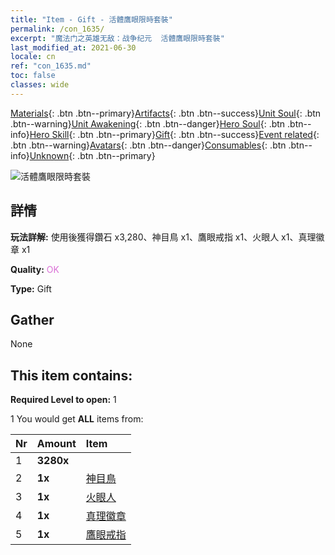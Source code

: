 ```yaml
---
title: "Item - Gift - 活體鷹眼限時套裝"
permalink: /con_1635/
excerpt: "魔法门之英雄无敌：战争纪元  活體鷹眼限時套裝"
last_modified_at: 2021-06-30
locale: cn
ref: "con_1635.md"
toc: false
classes: wide
---
```

 [Materials](/ItemsCN/){: .btn .btn--primary}[Artifacts](/ItemsCN/Artifacts/){: .btn .btn--success}[Unit Soul](/ItemsCN/UnitSoul/){: .btn .btn--warning}[Unit Awakening](/ItemsCN/UnitAwakening/){: .btn .btn--danger}[Hero Soul](/ItemsCN/HeroSoul/){: .btn .btn--info}[Hero Skill](/ItemsCN/HeroSkill/){: .btn .btn--primary}[Gift](/ItemsCN/Gift/){: .btn .btn--success}[Event related](/ItemsCN/Events/){: .btn .btn--warning}[Avatars](/ItemsCN/Avatars/){: .btn .btn--danger}[Consumables](/ItemsCN/Consumables/){: .btn .btn--info}[Unknown](/ItemsCN/Unknown/){: .btn .btn--primary}

 ![活體鷹眼限時套裝](/images/t/i_907251.png)

## 詳情
 **玩法詳解:** 使用後獲得鑽石 x3,280、神目鳥 x1、鷹眼戒指 x1、火眼人 x1、真理徽章 x1

 **Quality:** <span style="color: #DA70D6">OK</span>

 **Type:** Gift

## Gather

  None

## This item contains:

 **Required Level to open:** 1

 1 You would get **ALL** items  from:

  | Nr | Amount |     Item    |
  |:---|:-------|:------------|
  | 1 |  **3280x** | <i class="fas fa-gem"/> |  | 
  | 2 |  **1x** | [神目鳥](/cn/Items/art_132/) |  | 
  | 3 |  **1x** | [火眼人](/cn/Items/art_133/) |  | 
  | 4 |  **1x** | [真理徽章](/cn/Items/art_134/) |  | 
  | 5 |  **1x** | [鷹眼戒指](/cn/Items/art_135/) |  | 
